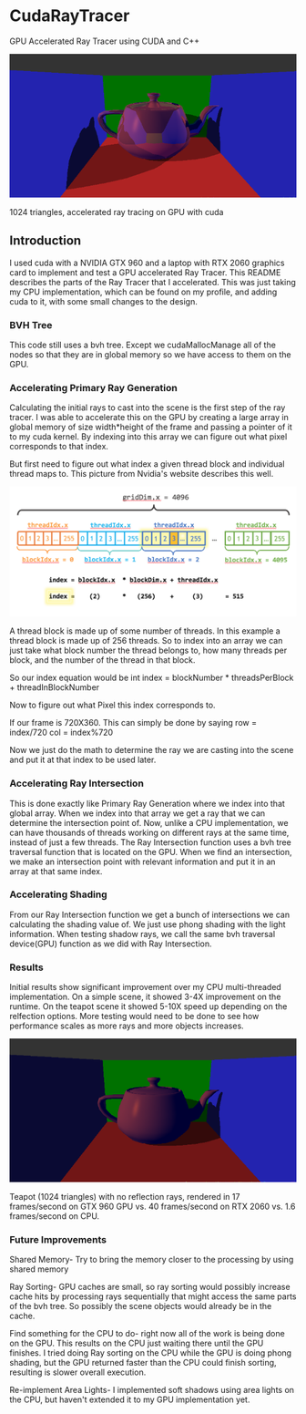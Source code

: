 # CudaRayTracer
GPU Accelerated Ray Tracer using CUDA and C++

![alt_text](https://raw.githubusercontent.com/boonemiller/CudaRayTracer/master/teapotReflection.bmp)

1024 triangles, accelerated ray tracing on GPU with cuda

## Introduction

I used cuda with a NVIDIA GTX 960 and a laptop with RTX 2060 graphics card to implement and test a GPU accelerated Ray Tracer. This README describes the parts
of the Ray Tracer that I accelerated. This was just taking my CPU implementation, which can be found on my profile, and adding cuda to it, with some small changes to the design.

### BVH Tree

This code still uses a bvh tree. Except we cudaMallocManage all of the nodes so that they are in global memory so we have access to them on the GPU.


### Accelerating Primary Ray Generation

Calculating the initial rays to cast into the scene is the first step of the ray tracer. I was able to accelerate this on the GPU
by creating a large array in global memory of size width*height of the frame and passing a pointer of it to my cuda kernel. By indexing into this array we can figure out what pixel corresponds to that index.

But first need to figure out what index a given thread block and individual thread maps to. This picture from Nvidia's website describes this well.

![alt text](https://raw.githubusercontent.com/boonemiller/CudaRayTracer/master/cuda_indexing.png)

A thread block is made up of some number of threads. In this example a thread block is made up of 256 threads.
So to index into an array we can just take what block number the thread belongs to, how many threads per block, and the number of the thread in that block.

So our index equation would be
int index = blockNumber * threadsPerBlock + threadInBlockNumber

Now to figure out what Pixel this index corresponds to.

If our frame is 720X360. This can simply be done by saying
row = index/720
col = index%720

Now we just do the math to determine the ray we are casting into the scene and put it at that index to be used later.

### Accelerating Ray Intersection

This is done exactly like Primary Ray Generation where we index into that global array. When we index into that array
we get a ray that we can determine the intersection point of. Now, unlike a CPU implementation, we can have thousands of threads working on different rays
at the same time, instead of just a few threads. The Ray Intersection function uses a bvh tree traversal function that is located on the GPU.
When we find an intersection, we make an intersection point with relevant information and put it in an array at that same index.

### Accelerating Shading

From our Ray Intersection function we get a bunch of intersections we can calculating the shading value of. We just use phong shading
with the light information. When testing shadow rays, we call the same bvh traversal device(GPU) function as we did with Ray Intersection.

### Results

Initial results show significant improvement over my CPU multi-threaded implementation. On a simple scene, it showed 3-4X improvement on the runtime. On the teapot scene it showed 5-10X speed up depending on the relfection options. More testing would need to be done to see how performance scales as more rays and more objects increases.

![alt_text](https://raw.githubusercontent.com/boonemiller/CudaRayTracer/master/teapotNoReflection.bmp)

Teapot (1024 triangles) with no reflection rays, rendered in 17 frames/second on GTX 960 GPU vs. 40 frames/second on RTX 2060 vs. 1.6 frames/second on CPU.

### Future Improvements

Shared Memory- Try to bring the memory closer to the processing by using shared memory

Ray Sorting- GPU caches are small, so ray sorting would possibly increase cache hits by processing rays sequentially that might access
the same parts of the bvh tree. So possibly the scene objects would already be in the cache.

Find something for the CPU to do- right now all of the work is being done on the GPU. This results on the CPU just waiting there until the GPU finishes.
I tried doing Ray sorting on the CPU while the GPU is doing phong shading, but the GPU returned faster than the CPU could finish sorting, resulting is slower overall execution. 

Re-implement Area Lights- I implemented soft shadows using area lights on the CPU, but haven't extended it to my GPU implementation yet.  
